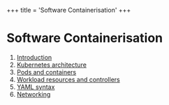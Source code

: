 +++
title = 'Software Containerisation'
+++
# Software Containerisation
1. [Introduction](introduction)
2. [Kubernetes architecture](kubernetes-architecture)
3. [Pods and containers](pods-and-containers)
4. [Workload resources and controllers](workload-resources-and-controllers)
5. [YAML syntax](yaml-syntax)
6. [Networking](networking)
